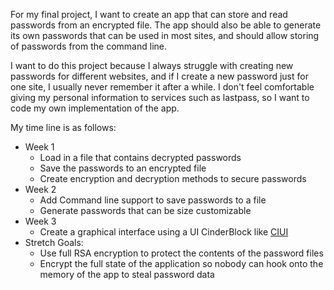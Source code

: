 For my final project, I want to create an app that can store and read passwords 
from an encrypted file. The app should also be able to generate its own passwords
that can be used in most sites, and should allow storing of passwords from the command
line.

I want to do this project because I always struggle with creating new passwords for 
different websites, and if I create a new password just for one site, I usually never 
remember it after a while. I don't feel comfortable giving my personal information to 
services such as lastpass, so I want to code my own implementation of the app.

My time line is as follows:
- Week 1
  * Load in a file that contains decrypted passwords
  * Save the passwords to an encrypted file
  * Create encryption and decryption methods to secure passwords
- Week 2
  * Add Command line support to save passwords to a file
  * Generate passwords that can be size customizable
- Week 3
  * Create a graphical interface using a UI CinderBlock like 
  [CIUI](https://www.syedrezaali.com/cinderui/)
- Stretch Goals:
  * Use full RSA encryption to protect the contents of the password files
  * Encrypt the full state of the application so nobody can hook onto the memory of the 
    app to steal password data